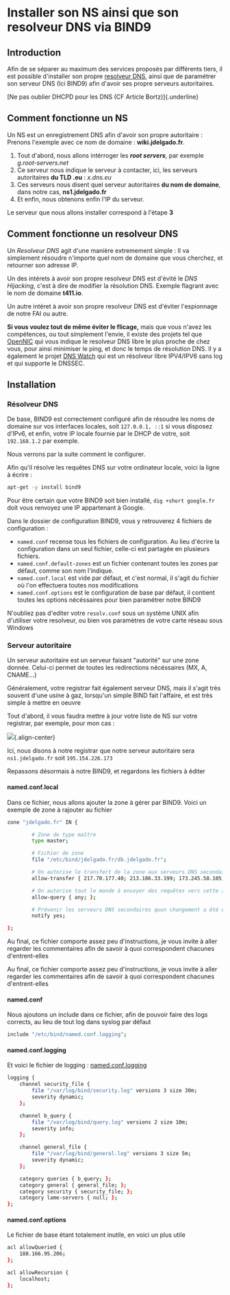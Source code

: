 # Installer son NS ainsi que son resolveur DNS via BIND9

## Introduction

Afin de se séparer au maximum des services proposés par différents
tiers, il est possible d'installer son propre [resolveur
DNS](http://www.bortzmeyer.org/son-propre-resolveur-dns.html), ainsi que
de paramétrer son serveur DNS (Ici BIND9) afin d'avoir ses propre
serveurs autoritaires.

[Ne pas oublier DHCPD pour les DNS (CF Article Bortz)]{.underline}

## Comment fonctionne un NS

Un NS est un enregistrement DNS afin d'avoir son propre autoritaire :
Prenons l'exemple avec ce nom de domaine : **wiki.jdelgado.fr**.

1.  Tout d'abord, nous allons intérroger les ***root servers***, par
    exemple *g.root-servers.net*
2.  Ce serveur nous indique le serveur à contacter, ici, les serveurs
    autoritaires **du TLD .eu** : *x.dns.eu*
3.  Ces serveurs nous disent quel serveur autoritaires **du nom de
    domaine**, dans notre cas, **ns1.jdelgado.fr**
4.  Et enfin, nous obtenons enfin l'IP du serveur.

Le serveur que nous allons installer correspond à l'étape **3**

## Comment fonctionne un resolveur DNS

Un *Resolveur DNS* agit d'une manière extremement simple : Il va
simplement résoudre n'importe quel nom de domaine que vous cherchez, et
retourner son adresse IP.

Un des intérets à avoir son propre resolveur DNS est d'évité le *DNS
Hijacking*, c'est à dire de modifier la résolution DNS. Exemple
flagrant avec le nom de domaine **t411.io**.

Un autre intéret à avoir son propre resolveur DNS est d'éviter
l'espionnage de notre FAI ou autre.

**Si vous voulez tout de même éviter le flicage,** mais que vous n'avez
les compétences, ou tout simplement l'envie, il existe des projets tel
que [OpenNIC](https://www.opennicproject.org/) qui vous indique le
resolveur DNS libre le plus proche de chez vous, pour ainsi minimiser le
ping, et donc le temps de résolution DNS. Il y a également le projet
[DNS Watch](https://dns.watch/index) qui est un résolveur libre
IPV4/IPV6 sans log et qui supporte le DNSSEC.

## Installation

### Résolveur DNS

De base, BIND9 est correctement configuré afin de résoudre les noms de
domaine sur vos interfaces locales, soit `127.0.0.1, ::1` si vous disposez
d'IPv6, et enfin, votre IP locale fournie par le DHCP de votre, soit
`192.168.1.2` par exemple.

Nous verrons par la suite comment le configurer.

Afin qu'il résolve les requêtes DNS sur votre ordinateur locale, voici
la ligne à écrire :

```bash
apt-get -y install bind9
```

Pour être certain que votre BIND9 soit bien installé, `dig +short
google.fr` doit vous renvoyez une IP appartenant à Google.

Dans le dossier de configuration BIND9, vous y retrouverez 4 fichiers de
configuration :

  * `named.conf` recense tous les fichiers de configuration. Au lieu
    d'écrire la configuration dans un seul fichier, celle-ci est
    partagée en plusieurs fichiers.
  * `named.conf.default-zones` est un fichier contenant toutes les
    zones par défaut, comme son nom l'indique.
  * `named.conf.local` est vide par défaut, et c'est normal, il
    s'agit du fichier où l'on effectuera toutes nos modifications
  * `named.conf.options` est le configuration de base par défaut, il
    contient toutes les options nécéssaires pour bien paramétrer notre
    BIND9

N'oubliez pas d'editer votre `resolv.conf` sous un système UNIX afin
d'utiliser votre resolveur, ou bien vos paramètres de votre carte
réseau sous Windows

### Serveur autoritaire

Un serveur autoritaire est un serveur faisant "autorité" sur une zone
donnée. Celui-ci permet de toutes les redirections nécéssaires (MX, A,
CNAME...)

Généralement, votre registrar fait également serveur DNS, mais il
s'agit très souvent d'une usine à gaz, lorsqu'un simple BIND fait
l'affaire, et est très simple à mettre en oeuvre

Tout d'abord, il vous faudra mettre à jour votre liste de NS sur votre
registrar, par exemple, pour mon cas :

![](/internetbs_ns_list.jpg){.align-center}

Ici, nous disons à notre registrar que notre serveur autoritaire sera
`ns1.jdelgado.fr` soit `195.154.226.173`

Repassons désormais à notre BIND9, et regardons les fichiers à éditer

#### named.conf.local

Dans ce fichier, nous allons ajouter la zone à gérer par BIND9. Voici un
exemple de zone à rajouter au fichier

```bash
zone "jdelgado.fr" IN {

        # Zone de type maître
        type master;

        # Fichier de zone
        file "/etc/bind/jdelgado.fr/db.jdelgado.fr";

        # On autorise le transfert de la zone aux serveurs DNS secondaires (Slaves)
        allow-transfer { 217.70.177.40; 213.186.33.199; 173.245.58.105; 173.245.59.150; 8.8.8.8; 8.8.4.4; };

        # On autorise tout le monde à envoyer des requêtes vers cette zone
        allow-query { any; };

        # Prévenir les serveurs DNS secondaires quun changement a été effectué dans la zone maître
        notify yes;

};
```

Au final, ce fichier comporte assez peu d'instructions, je vous invite
à aller regarder les commentaires afin de savoir à quoi correspondent
chacunes d'entrent-elles

Au final, ce fichier comporte assez peu d'instructions, je vous invite
à aller regarder les commentaires afin de savoir à quoi correspondent
chacunes d'entrent-elles

#### named.conf

Nous ajoutons un include dans ce fichier, afin de pouvoir faire des logs
corrects, au lieu de tout log dans syslog par défaut

```bash
include "/etc/bind/named.conf.logging";
```

#### named.conf.logging

Et voici le fichier de logging :
[named.conf.logging](http://pastebin.com/raw/Xt2KVVL8)

```bash
logging {
    channel security_file {
        file "/var/log/bind/security.log" versions 3 size 30m;
        severity dynamic;
    };

    channel b_query {
        file "/var/log/bind/query.log" versions 2 size 10m;
        severity info;
    };

    channel general_file {
        file "/var/log/bind/general.log" versions 3 size 5m;
        severity dynamic;
    };

    category queries { b_query; };
    category general { general_file; };
    category security { security_file; };
    category lame-servers { null; };
};
```

#### named.conf.options

Le fichier de base étant totalement inutile, en voici un plus utile

```bash
acl allowQueried {
    188.166.95.206;
};

acl allowRecursion {
    localhost;
};
```
